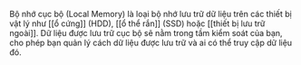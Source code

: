 Bộ nhớ cục bộ (Local Memory) là loại bộ nhớ lưu trữ dữ liệu trên các thiết bị vật lý như [[ổ cứng]] (HDD), [[ổ thể rắn]] (SSD) hoặc [[thiết bị lưu trữ ngoài]]. Dữ liệu được lưu trữ cục bộ sẽ nằm trong tầm kiểm soát của bạn, cho phép bạn quản lý cách dữ liệu được lưu trữ và ai có thể truy cập dữ liệu đó.